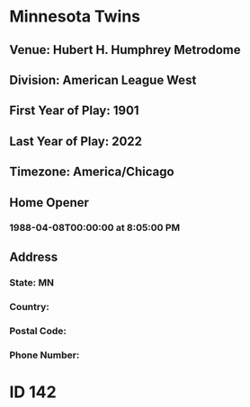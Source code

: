# Minnesota Twins
## Venue: Hubert H. Humphrey Metrodome
## Division: American League West
## First Year of Play: 1901
## Last Year of Play: 2022
## Timezone: America/Chicago
## Home Opener
### 1988-04-08T00:00:00 at 8:05:00 PM
## Address
### 
### State: MN
### Country: 
### Postal Code: 
### Phone Number: 
# ID 142